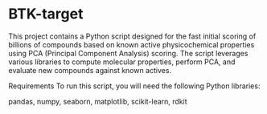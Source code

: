 # BTK-target
This project contains a Python script designed for the fast initial scoring of billions of compounds based on known active physicochemical properties using PCA (Principal Component Analysis) scoring. The script leverages various libraries to compute molecular properties, perform PCA, and evaluate new compounds against known actives.

Requirements
To run this script, you will need the following Python libraries:

pandas, numpy, seaborn, matplotlib, scikit-learn, rdkit
